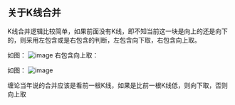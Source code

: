 ## 关于K线合并
K线合并逻辑比较简单，如果前面没有K线，即不知当前这一块是向上的还是向下的，则采用左包含或是右包含的判断，左包含向下取，右包含向上取。

如图：
![image](https://github.com/luhouxiang/kline-chart/assets/5622550/a12d342e-385e-4658-a4e6-ed20de4c20a1)
右包含向上取：

如图：
![image](https://github.com/luhouxiang/kline-chart/assets/5622550/a3cd30a1-61aa-4851-bb0b-9fcd72ef4f2c)

缠论当年说的合并应该是看前一根K线，如果是比前一根K线低，则向下取，否则向上取

